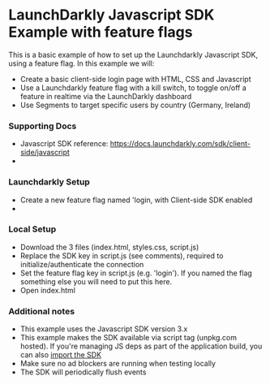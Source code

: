 # LaunchDarkly Javascript SDK Example with feature flags

This is a basic example of how to set up the Launchdarkly Javascript SDK, using a feature flag. In this example we will:

- Create a basic client-side login page with HTML, CSS and Javascript
- Use a Launchdarkly feature flag with a kill switch, to toggle on/off a feature in realtime via the LaunchDarkly dashboard
- Use Segments to target specific users by country (Germany, Ireland)

### Supporting Docs
- Javascript SDK reference: https://docs.launchdarkly.com/sdk/client-side/javascript
- 

### Launchdarkly Setup
- Create a new feature flag named 'login, with Client-side SDK enabled
- 

### Local Setup
- Download the 3 files (index.html, styles.css, script.js)
- Replace the SDK key in script.js (see comments), required to initialize/authenticate the connection
- Set the feature flag key in script.js (e.g. 'login'). If you named the flag something else you will need to put this here.
- Open index.html 


### Additional notes
- This example uses the Javascript SDK version 3.x 
- This example makes the SDK available via script tag (unpkg.com hosted). If you're managing JS deps as part of the application build, you can also [import the SDK](https://docs.launchdarkly.com/sdk/client-side/javascript#making-the-sdk-available-with-a-package-manager)
- Make sure no ad blockers are running when testing locally
- The SDK will periodically flush events 
  
